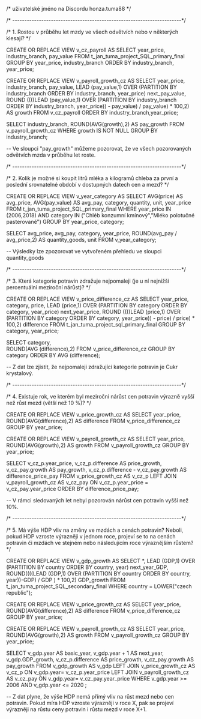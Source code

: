 /* uživatelské jméno na Discordu honza.tuma88 */

/* ----------------------------------------------------------------------*/

/* 1. Rostou v průběhu let mzdy ve všech odvětvích nebo v některých klesají? */

CREATE OR REPLACE VIEW v_cz_payroll AS
SELECT
	year_price,
	industry_branch,
	pay_value
FROM 
	t_jan_tuma_project_SQL_primary_final
GROUP BY 
	year_price,
	industry_branch
ORDER BY 
	industry_branch,
	year_price;
	
CREATE OR REPLACE VIEW v_payroll_growth_cz AS
SELECT 
	year_price,
	industry_branch,
	pay_value,
	LEAD (pay_value,1) OVER (PARTITION BY industry_branch ORDER BY industry_branch, year_price) next_pay_value,
	ROUND ((((LEAD (pay_value,1) OVER (PARTITION BY industry_branch ORDER BY industry_branch, year_price)) - pay_value) / pay_value) * 100,2) AS growth
FROM
	v_cz_payroll
ORDER BY industry_branch,year_price;

SELECT
	industry_branch,
	ROUND(AVG(growth),2) AS pay_growth
FROM v_payroll_growth_cz
WHERE growth IS NOT NULL
GROUP BY industry_branch;

-- Ve sloupci "pay_growth" můžeme pozorovat, že ve všech pozorovaných odvětvích mzda v průběhu let roste.

/* ----------------------------------------------------------------------*/

/* 2. Kolik je možné si koupit litrů mléka a kilogramů chleba za první a poslední srovnatelné období v dostupných datech cen a mezd? */

CREATE OR REPLACE VIEW v_year_category AS
SELECT
	AVG(price) AS avg_price,
	AVG(pay_value) AS avg_pay,
	category,
	quantity,
	unit,
	year_price
FROM
	t_jan_tuma_project_SQL_primary_final
WHERE
	year_price IN (2006,2018) AND 
	category IN ("Chléb konzumní kmínový","Mléko polotučné pasterované")
GROUP BY
	year_price, category;
	
SELECT
	avg_price,
	avg_pay,
 	category,
 	year_price,
	ROUND(avg_pay / avg_price,2) AS quantity_goods,
	unit
FROM
	v_year_category;

--  Výsledky lze zpozorovat ve vytvořeném přehledu ve sloupci quantity_goods

/* ----------------------------------------------------------------------*/

/* 3. Která kategorie potravin zdražuje nejpomaleji (je u ní nejnižší percentuální meziroční nárůst)? */

CREATE OR REPLACE VIEW v_price_difference_cz AS
SELECT
	year_price,
	category,
	price,
	LEAD (price,1) OVER (PARTITION BY category ORDER BY category, year_price) next_year_price,
	ROUND ((((LEAD (price,1) OVER (PARTITION BY category  ORDER BY category, year_price)) - price) / price) * 100,2) difference
FROM
	t_jan_tuma_project_sql_primary_final
GROUP BY
	category, year_price;
			
SELECT
	category,  
	ROUND(AVG (difference),2)
FROM
	v_price_difference_cz
GROUP BY
	category
ORDER BY
	AVG (difference);

-- Z dat lze zjistit, že nejpomaleji zdražující kategorie potravin je Cukr krystalový.

/* ----------------------------------------------------------------------*/

/* 4. Existuje rok, ve kterém byl meziroční nárůst cen potravin výrazně vyšší než růst mezd (větší než 10 %)? */

CREATE OR REPLACE VIEW v_price_growth_cz AS
SELECT
	year_price, 
	ROUND(AVG(difference),2) AS difference 
FROM v_price_difference_cz 
GROUP BY year_price;

CREATE OR REPLACE VIEW v_payroll_growth_cz AS
SELECT
	year_price, 
	ROUND(AVG(growth),2) AS growth 
FROM v_payroll_growth_cz 
GROUP BY year_price;

SELECT
	v_cz_p.year_price,
	v_cz_p.difference AS price_growth,
	v_cz_pay.growth AS pay_growth,
	v_cz_p.difference - v_cz_pay.growth AS difference_price_pay
FROM
	v_price_growth_cz AS v_cz_p
LEFT JOIN v_payroll_growth_cz AS v_cz_pay
	ON v_cz_p.year_price = v_cz_pay.year_price
ORDER BY difference_price_pay;

-- V rámci sledovaných let nebyl pozorován nárůst cen potravin vyšší než 10%.

/* ----------------------------------------------------------------------*/

/* 5. Má výše HDP vliv na změny ve mzdách a cenách potravin? Neboli, pokud HDP vzroste výrazněji v jednom roce, projeví se to na cenách potravin či mzdách ve stejném nebo následujícím roce výraznějším růstem? */

CREATE OR REPLACE VIEW v_gdp_growth AS
SELECT
	*,
	LEAD (GDP,1) OVER (PARTITION BY country ORDER BY country, year) next_year_GDP,
	ROUND((((LEAD (GDP,1) OVER (PARTITION BY country ORDER BY country, year))-GDP) / GDP ) * 100,2) GDP_growth
FROM
	t_jan_tuma_project_SQL_secondary_final
WHERE
	country = LOWER("czech republic");


CREATE OR REPLACE VIEW v_price_growth_cz AS
SELECT
	year_price, 
	ROUND(AVG(difference),2) AS difference 
FROM
	v_price_difference_cz 
GROUP BY
	year_price;

CREATE OR REPLACE VIEW v_payroll_growth_cz AS
SELECT
	year_price, 
	ROUND(AVG(growth),2) AS growth 
FROM
	v_payroll_growth_cz 
GROUP BY
	year_price;

SELECT
	v_gdp.year AS basic_year,
	v_gdp.year + 1 AS next_year,
	v_gdp.GDP_growth,
	v_cz_p.difference AS price_growth,
	v_cz_pay.growth AS pay_growth
FROM
	v_gdp_growth AS v_gdp
LEFT JOIN v_price_growth_cz AS v_cz_p
	ON v_gdp.year= v_cz_p.year_price
LEFT JOIN v_payroll_growth_cz AS v_cz_pay
	ON v_gdp.year= v_cz_pay.year_price
WHERE v_gdp.year >= 2006 AND v_gdp.year <= 2020 ;

-- Z dat plyne, že výše HDP nemá přímý vliv na růst mezd nebo cen potravin. Pokud míra HDP vzroste výrazněji v roce X, pak se projeví výrazněji na růstu ceny potravin i růstu mezd v roce X+1.
